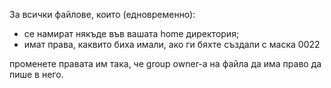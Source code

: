 За всички файлове, които (едновременно):
- се намират някъде във вашата home директория;
- имат права, каквито биха имали, ако ги бяхте създали с маска 0022

променете правата им така, че group owner-а на файла да има право да пише в него.
